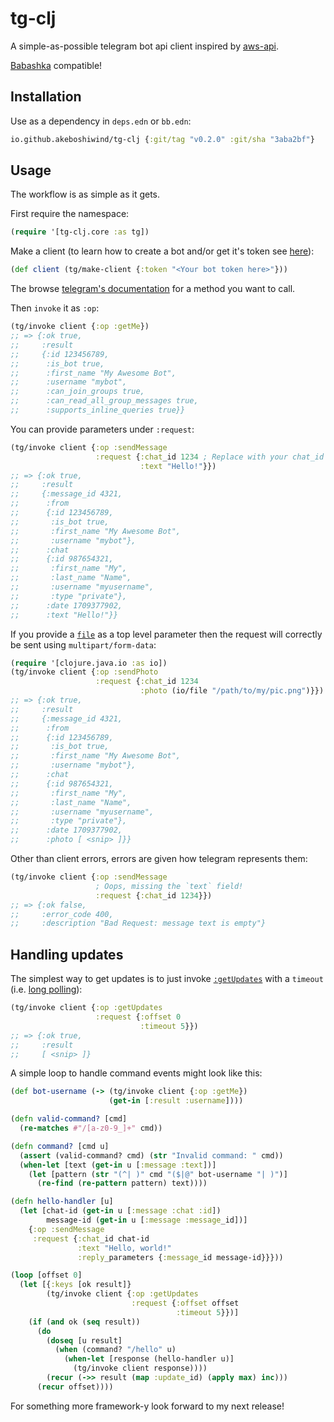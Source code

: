 # tg-clj

A simple-as-possible telegram bot api client inspired by [aws-api](https://github.com/cognitect-labs/aws-api).

[Babashka](https://github.com/babashka/babashka) compatible!

## Installation

Use as a dependency in `deps.edn` or `bb.edn`:

```clojure
io.github.akeboshiwind/tg-clj {:git/tag "v0.2.0" :git/sha "3aba2bf"}
```

## Usage

The workflow is as simple as it gets.

First require the namespace:

```clojure
(require '[tg-clj.core :as tg])
```

Make a client (to learn how to create a bot and/or get it's token see [here](https://core.telegram.org/bots/features#botfather)):
```clojure
(def client (tg/make-client {:token "<Your bot token here>"}))
```

The browse [telegram's documentation](https://core.telegram.org/bots/api#available-methods) for a method you want to call.

Then `invoke` it as `:op`:
```clojure
(tg/invoke client {:op :getMe})
;; => {:ok true,
;;     :result
;;     {:id 123456789,
;;      :is_bot true,
;;      :first_name "My Awesome Bot",
;;      :username "mybot",
;;      :can_join_groups true,
;;      :can_read_all_group_messages true,
;;      :supports_inline_queries true}}
```

You can provide parameters under `:request`:
```clojure
(tg/invoke client {:op :sendMessage
                   :request {:chat_id 1234 ; Replace with your chat_id
                             :text "Hello!"}})
;; => {:ok true,
;;     :result
;;     {:message_id 4321,
;;      :from
;;      {:id 123456789,
;;       :is_bot true,
;;       :first_name "My Awesome Bot",
;;       :username "mybot"},
;;      :chat
;;      {:id 987654321,
;;       :first_name "My",
;;       :last_name "Name",
;;       :username "myusername",
;;       :type "private"},
;;      :date 1709377902,
;;      :text "Hello!"}}
```

If you provide a [`file`](https://clojuredocs.org/clojure.java.io/file) as a top level parameter then the request will correctly be sent using `multipart/form-data`:
```clojure
(require '[clojure.java.io :as io])
(tg/invoke client {:op :sendPhoto
                   :request {:chat_id 1234
                             :photo (io/file "/path/to/my/pic.png")}})
;; => {:ok true,
;;     :result
;;     {:message_id 4321,
;;      :from
;;      {:id 123456789,
;;       :is_bot true,
;;       :first_name "My Awesome Bot",
;;       :username "mybot"},
;;      :chat
;;      {:id 987654321,
;;       :first_name "My",
;;       :last_name "Name",
;;       :username "myusername",
;;       :type "private"},
;;      :date 1709377902,
;;      :photo [ <snip> ]}}
```

Other than client errors, errors are given how telegram represents them:

```clojure
(tg/invoke client {:op :sendMessage
                   ; Oops, missing the `text` field!
                   :request {:chat_id 1234}})
;; => {:ok false,
;;     :error_code 400,
;;     :description "Bad Request: message text is empty"}
```

## Handling updates

The simplest way to get updates is to just invoke [`:getUpdates`](https://core.telegram.org/bots/api#getupdates) with a `timeout` (i.e. [long polling](https://en.wikipedia.org/wiki/Push_technology#Long_polling)):

```clojure
(tg/invoke client {:op :getUpdates
                   :request {:offset 0
                             :timeout 5}})
;; => {:ok true,
;;     :result
;;     [ <snip> ]}
```

A simple loop to handle command events might look like this:

```clojure
(def bot-username (-> (tg/invoke client {:op :getMe})
                      (get-in [:result :username])))

(defn valid-command? [cmd]
  (re-matches #"/[a-z0-9_]+" cmd))

(defn command? [cmd u]
  (assert (valid-command? cmd) (str "Invalid command: " cmd))
  (when-let [text (get-in u [:message :text])]
    (let [pattern (str "(^| )" cmd "($|@" bot-username "| )")]
      (re-find (re-pattern pattern) text))))

(defn hello-handler [u]
  (let [chat-id (get-in u [:message :chat :id])
        message-id (get-in u [:message :message_id])]
    {:op :sendMessage
     :request {:chat_id chat-id
               :text "Hello, world!"
               :reply_parameters {:message_id message-id}}}))

(loop [offset 0]
  (let [{:keys [ok result]}
        (tg/invoke client {:op :getUpdates
                           :request {:offset offset
                                     :timeout 5}})]
    (if (and ok (seq result))
      (do
        (doseq [u result]
          (when (command? "/hello" u)
            (when-let [response (hello-handler u)]
              (tg/invoke client response))))
        (recur (->> result (map :update_id) (apply max) inc)))
      (recur offset))))
```

For something more framework-y look forward to my next release!
